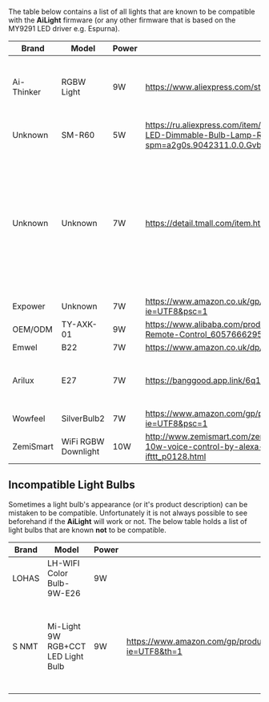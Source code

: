 The table below contains a list of all lights that are known to be compatible with the **AiLight** firmware (or any other firmware that is based on the MY9291 LED driver e.g. Espurna).


| Brand         | Model        | Power | Link                                       | Notes
|---------------|--------------|-------|--------------------------------------------|------|
| Ai-Thinker    | RGBW Light   | 9W    | https://www.aliexpress.com/store/906899    | This store doesn't show stock on their site, but can provide if contacted.  |
| Unknown       | SM-R60       | 5W    | https://ru.aliexpress.com/item/DIY-Wifi-LED-Bulb-E27-5W-AC110-240V-lampada-LED-Dimmable-Bulb-Lamp-Remote-Control-Led/32740055347.html?spm=a2g0s.9042311.0.0.Gvb3ja | |
| Unknown       | Unknown       | 7W    | https://detail.tmall.com/item.htm?id=534938034266&toSite=main | Delivery can be difficult to arrange if you're outside China, ended up talking directly to someone from the store via whats app on +86 150 8828 2882 |
| Expower       | Unknown       | 7W    | https://www.amazon.co.uk/gp/product/B075Q9NHF2/ref=oh_aui_detailpage_o00_s00?ie=UTF8&psc=1 |  |
| OEM/ODM       | TY-AXK-01     | 9W    | https://www.alibaba.com/product-detail/High-Standard-Colorful-Smartphone-Remote-Control_60576662953.html?spm=a2700.7724838.0.0.jahydM |  |
| Emwel       | B22     | 7W    | https://www.amazon.co.uk/dp/B078WK7CQW/ref=cm_sw_r_cp_ep_dp_HztTAbMX2TX13 |  |
| Arilux      | E27     | 7W    | https://banggood.app.link/6q1C90KbHF |SKU688664-4KA30 PCK 0828–8335–11903 Z-S-03-21 |
| Wowfeel      | SilverBulb2     | 7W    | https://www.amazon.com/gp/product/B0769L9FNH/ref=oh_aui_detailpage_o00_s00?ie=UTF8&psc=1 |
| ZemiSmart     | WiFi RGBW Downlight | 10W | http://www.zemismart.com/zemismart-au-type-35-inch-wifi-rgbw-led-downlight-10w-voice-control-by-alexa-echo-google-home-assistant-home-automation-ifttt_p0128.html |



## Incompatible Light Bulbs
Sometimes a light bulb's appearance (or it's product description) can be mistaken to be compatible. Unfortunately it is not always possible to see beforehand if the **AiLight** will work or not. The below table holds a list of light bulbs that are known **not** to be compatible.

| Brand         | Model        | Power | Link                                       | Notes
|---------------|--------------|-------|--------------------------------------------|------|
| LOHAS    | LH-WIFI Color Bulb-9W-E26   | 9W    |     | Uses the MY9231 LED Driver  |
| S NMT    | Mi-Light 9W RGB+CCT LED Light Bulb   | 9W    | https://www.amazon.com/gp/product/B077TGTLWQ/ref=oh_aui_detailpage_o03_s00?ie=UTF8&th=1 | The exterior looks like the Sonoff B1, however it's using a STM 8S003F3P6 chip inside.  |